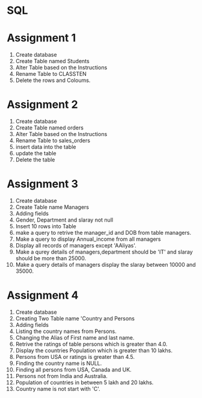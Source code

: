 # SQL
# Assignment 1

1. Create database
2. Create Table named Students
3. Alter Table based on the Instructions
4. Rename Table to CLASSTEN
5. Delete the rows and Coloums.

# Assignment 2
 

1. Create database
2. Create Table named orders
3. Alter Table based on the Instructions
4. Rename Table to sales_orders
5. insert data into the table
6. update the table 
5. Delete the table

# Assignment 3

1. Create database
2. Create Table name Managers
3. Adding fields
4. Gender, Department and slaray not null
5. Insert 10 rows into Table
6. make a query to retrive the manager_id and DOB from table managers.
7. Make a query to display Annual_income from all managers
8. Display all records of managers except 'AAliyas'.
9. Make a qurey details of managers,department should be 'IT' and slaray should be more than 25000.
10. Make a query details of managers display the slaray between 10000 and 35000.

# Assignment 4
 
1. Create database
2. Creating Two Table name 'Country and Persons
3. Adding fields
4. Listing the country names from Persons.
5. Changing the Alias of First name and last name.
6. Retrive the ratings of table persons which is greater than 4.0.
7. Display the countries Population which is greater than 10 lakhs.
8. Persons from USA or ratings is greater than 4.5.
9. Finding the country name is NULL.
10. Finding all persons from USA, Canada and UK.
11. Persons not from India and Australia.
12. Population of countries in between 5 lakh and 20 lakhs.
13. Country name is not start with 'C'.

    
